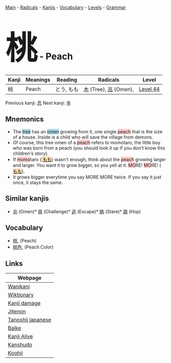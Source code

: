 <style> bigfont {font-size: 100px}</style>
[Main](../index.md) -
[Radicals](../radicals.md) -
[Kanjis](../kanjis.md) -
[Vocabulary](../vocabulary.md) -
[Levels](../levels.md) -
[Grammar](../grammar.md)
# <bigfont> 桃</bigfont> - Peach 

| Kanji | Meanings | Reading | Radicals | Level |
| --- | --- | --- | --- | --- |
| 桃 | Peach | とう, もも | [木](../radicals/木.md) (Tree), [兆](../radicals/兆.md) (Omen),  | [Level 44](../levels/wk_level44.md) |

Previous kanji: [忍](忍.md) Next kanji: [辛](辛.md) 

## Mnemonics
 * The <span style="background-color:#ADD8E6"> tree</span> has an <span style="background-color:#ADD8E6"> omen</span> growing from it, one single <span style="background-color:#ffcccb"> peach</span> that is the size of a house. Inside is a child who will save the village from demons.
* Of course, this tree omen of a <span style="background-color:#ffcccb"> peach</span> refers to momotaro, the little boy who was born from a peach (you should look it up if you don't know this children's story).
* If <span style="background-color:#ffcccb"> momo</span>taro (<span style="background-color:#fed8b1"> [もも](https://jisho.org/search/もも)</span>) wasn't enough, think about the <span style="background-color:#ffcccb"> peach</span> growing larger and larger. You want it to grow bigger, so you yell at it: <span style="background-color:#ffcccb"> MO</span>RE! <span style="background-color:#ffcccb"> MO</span>RE! (<span style="background-color:#fed8b1"> [もも](https://jisho.org/search/もも)</span>).
* It grows bigger everytime you say MORE MORE twice. If you say it just once, it stays the same.


## Similar kanjis
 * [兆](兆.md) (Omen)* [挑](挑.md) (Challenge)* [逃](逃.md) (Escape)* [眺](眺.md) (Stare)* [跳](跳.md) (Hop)


## Vocabulary
 * [桃](../vocabulary/桃.md), (Peach)
* [桃色](../vocabulary/桃.md), (Peach Color)



## Links 

| Webpage |
| --- |
| [Wanikani          ](https://www.wanikani.com/kanji/桃) |
| [Wiktionary        ](https://en.wiktionary.org/wiki/桃) |
| [Kanji damage      ](http://www.kanjidamage.com/kanji/search?utf8=✓&q=桃) |
| [Jitenon           ](https://jitenon.com/kanji/桃) |
| [Tanoshii japanese ](https://www.tanoshiijapanese.com/dictionary/kanji.cfm?k=桃) |
| [Baike             ](https://baike.baidu.com/item/桃) |
| [Kanji Alive       ](https://app.kanjialive.com/桃) |
| [Kanshudo          ](https://www.kanshudo.com/searchmn?q=桃) |
| [Koohii            ](https://kanji.koohii.com/study/kanji/桃) |
